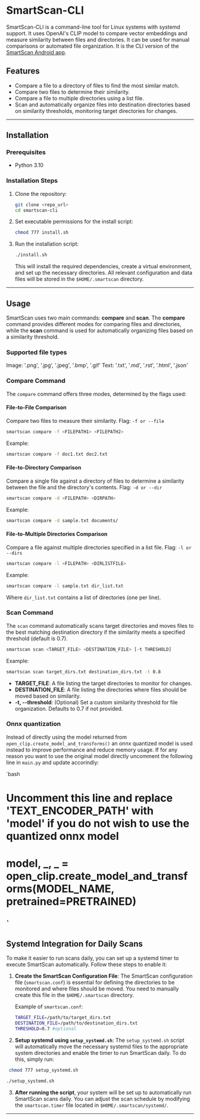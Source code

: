 # SmartScan-CLI

SmartScan-CLI is a command-line tool for Linux systems with systemd support. It uses OpenAI's CLIP model to compare vector embeddings and measure similarity between files and directories. It can be used for manual comparisons or automated file organization. It is the CLI version of the [SmartScan Android app](https://github.com/dev-diaries41/smartscan).

## Features
- Compare a file to a directory of files to find the most similar match.
- Compare two files to determine their similarity.
- Compare a file to multiple directories using a list file.
- Scan and automatically organize files into destination directories based on similarity thresholds, monitoring target directories for changes.

---

## Installation  

### Prerequisites  
- Python 3.10  

### Installation Steps  
1. Clone the repository:  
   ```sh
   git clone <repo_url>
   cd smartscan-cli
   ```  
2. Set executable permissions for the install script:  
   ```sh
   chmod 777 install.sh
   ```  
3. Run the installation script:  
   ```sh
   ./install.sh
   ```  
   This will install the required dependencies, create a virtual environment, and set up the necessary directories. All relevant configuration and data files will be stored in the `$HOME/.smartscan` directory.

---


## Usage

SmartScan uses two main commands: **compare** and **scan**. The **compare** command provides different modes for comparing files and directories, while the **scan** command is used for automatically organizing files based on a similarity threshold.

### Supported file types

Image: '.png', '.jpg', '.jpeg', '.bmp', '.gif'
Text: '.txt', '.md', '.rst', '.html', '.json'

### Compare Command

The `compare` command offers three modes, determined by the flags used:

#### File-to-File Comparison
Compare two files to measure their similarity.
Flag: `-f or --file`

```sh
smartscan compare -f <FILEPATH1> <FILEPATH2>
```
Example:
```sh
smartscan compare -f doc1.txt doc2.txt
```

#### File-to-Directory Comparison
Compare a single file against a directory of files to determine a similarity between the file and the directory's contents.
Flag: `-d or --dir`

```sh
smartscan compare -d <FILEPATH> <DIRPATH>
```
Example:
```sh
smartscan compare -d sample.txt documents/
```

#### File-to-Multiple Directories Comparison
Compare a file against multiple directories specified in a list file.
Flag: `-l or --dirs`

```sh
smartscan compare -l <FILEPATH> <DIRLISTFILE>
```
Example:
```sh
smartscan compare -l sample.txt dir_list.txt
```
Where `dir_list.txt` contains a list of directories (one per line).


### Scan Command

The `scan` command automatically scans target directories and moves files to the best matching destination directory if the similarity meets a specified threshold (default is 0.7).

```sh
smartscan scan <TARGET_FILE> <DESTINATION_FILE> [-t THRESHOLD]
```
Example:
```sh
smartscan scan target_dirs.txt destination_dirs.txt -t 0.8
```
- **TARGET_FILE**: A file listing the target directories to monitor for changes.
- **DESTINATION_FILE**: A file listing the directories where files should be moved based on similarity.
- **-t, --threshold**: (Optional) Set a custom similarity threshold for file organization. Defaults to 0.7 if not provided.


### Onnx quantization

Instead of directly using the model returned from `open_clip.create_model_and_transforms()` an onnx quantized model is used instead to improve performance and reduce memory usage. If for any reason you want to use the original model directly uncomment the following line in `main.py` and update accorindly:

`bash
 # Uncomment this line and replace 'TEXT_ENCODER_PATH' with 'model' if you do not wish to use the quantized onnx model
 # model, _, _ = open_clip.create_model_and_transforms(MODEL_NAME, pretrained=PRETRAINED)
`
---

## Systemd Integration for Daily Scans

To make it easier to run scans daily, you can set up a systemd timer to execute SmartScan automatically. Follow these steps to enable it:

1. **Create the SmartScan Configuration File**:
   The SmartScan configuration file (`smartscan.conf`) is essential for defining the directories to be monitored and where files should be moved. You need to manually create this file in the `$HOME/.smartscan` directory.

   Example of `smartscan.conf`:

   ```bash
   TARGET_FILE=/path/to/target_dirs.txt
   DESTINATION_FILE=/path/to/destination_dirs.txt
   THRESHOLD=0.7 #optional
   ```

2. **Setup systemd using `setup_systemd.sh`**:
   The `setup_systemd.sh` script will automatically move the necessary systemd files to the appropriate system directories and enable the timer to run SmartScan daily. To do this, simply run:

  ```sh
   chmod 777 setup_systemd.sh
   ```

   ```sh
   ./setup_systemd.sh
   ```

3. **After running the script**, your system will be set up to automatically run SmartScan scans daily. You can adjust the scan schedule by modifying the `smartscan.timer` file located in `$HOME/.smartscan/systemd/`.

---
